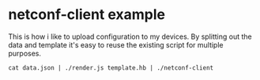 # netconf-client example

This is how i like to upload configuration to my devices. By splitting out the data and template it's easy to reuse the existing script for multiple purposes.

```shell
cat data.json | ./render.js template.hb | ./netconf-client
```
